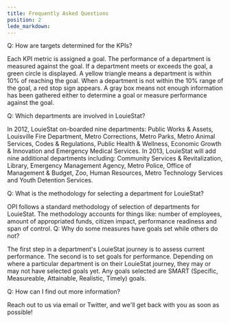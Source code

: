 ```yaml
---
title: Frequently Asked Questions
position: 2
lede_markdown: 
---
```


Q: How are targets determined for the KPIs?

Each KPI metric is assigned a goal. The performance of a department is measured against the goal. If a department meets or exceeds the goal, a green circle is displayed. A yellow triangle means a department is within 10% of reaching the goal. When a department is not within the 10% range of the goal, a red stop sign appears. A gray box means not enough information has been gathered either to determine a goal or measure performance against the goal.


Q: Which departments are involved in LouieStat?

In 2012, LouieStat on-boarded nine departments: Public Works & Assets, Louisville Fire Department, Metro Corrections, Metro Parks, Metro Animal Services, Codes & Regulations, Public Health & Wellness, Economic Growth & Innovation and Emergency Medical Services. In 2013, LouieStat will add nine additional departments including: Community Services & Revitalization, Library, Emergency Management Agency, Metro Police, Office of Management & Budget, Zoo, Human Resources, Metro Technology Services and Youth Detention Services.


Q: What is the methodology for selecting a department for LouieStat?

OPI follows a standard methodology of selection of departments for LouieStat. The methodology accounts for things like: number of employees, amount of appropriated funds, citizen impact, performance readiness and span of control.
Q: Why do some measures have goals set while others do not?


The first step in a department's LouieStat journey is to assess current performance. The second is to set goals for performance. Depending on where a particular department is on their LouieStat journey, they may or may not have selected goals yet. Any goals selected are SMART (Specific, Measureable, Attainable, Realistic, Timely) goals.


Q: How can I find out more information?

Reach out to us via email or Twitter, and we'll get back with you as soon as possible!
